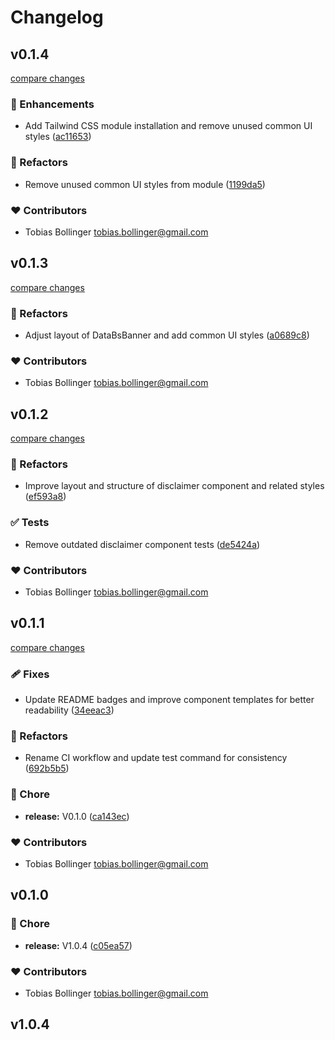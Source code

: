# Changelog
## v0.1.4

[compare changes](https://github.com/DCC-BS/common-ui.bs.js/compare/v0.1.3...v0.1.4)

### 🚀 Enhancements

- Add Tailwind CSS module installation and remove unused common UI styles ([ac11653](https://github.com/DCC-BS/common-ui.bs.js/commit/ac11653))

### 💅 Refactors

- Remove unused common UI styles from module ([1199da5](https://github.com/DCC-BS/common-ui.bs.js/commit/1199da5))

### ❤️ Contributors

- Tobias Bollinger <tobias.bollinger@gmail.com>

## v0.1.3

[compare changes](https://github.com/DCC-BS/common-ui.bs.js/compare/v0.1.2...v0.1.3)

### 💅 Refactors

- Adjust layout of DataBsBanner and add common UI styles ([a0689c8](https://github.com/DCC-BS/common-ui.bs.js/commit/a0689c8))

### ❤️ Contributors

- Tobias Bollinger <tobias.bollinger@gmail.com>

## v0.1.2

[compare changes](https://github.com/DCC-BS/common-ui.bs.js/compare/v0.1.1...v0.1.2)

### 💅 Refactors

- Improve layout and structure of disclaimer component and related styles ([ef593a8](https://github.com/DCC-BS/common-ui.bs.js/commit/ef593a8))

### ✅ Tests

- Remove outdated disclaimer component tests ([de5424a](https://github.com/DCC-BS/common-ui.bs.js/commit/de5424a))

### ❤️ Contributors

- Tobias Bollinger <tobias.bollinger@gmail.com>

## v0.1.1

[compare changes](https://github.com/DCC-BS/common-ui.bs.js/compare/v0.1.0...v0.1.1)

### 🩹 Fixes

- Update README badges and improve component templates for better readability ([34eeac3](https://github.com/DCC-BS/common-ui.bs.js/commit/34eeac3))

### 💅 Refactors

- Rename CI workflow and update test command for consistency ([692b5b5](https://github.com/DCC-BS/common-ui.bs.js/commit/692b5b5))

### 🏡 Chore

- **release:** V0.1.0 ([ca143ec](https://github.com/DCC-BS/common-ui.bs.js/commit/ca143ec))

### ❤️ Contributors

- Tobias Bollinger <tobias.bollinger@gmail.com>

## v0.1.0


### 🏡 Chore

- **release:** V1.0.4 ([c05ea57](https://github.com/DCC-BS/common-ui.bs.js/commit/c05ea57))

### ❤️ Contributors

- Tobias Bollinger <tobias.bollinger@gmail.com>

## v1.0.4

